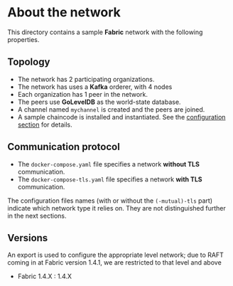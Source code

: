 # About the network

This directory contains a sample __Fabric__ network with the following properties.

## Topology
* The network has 2 participating organizations.
* The network has uses a __Kafka__ orderer, with 4 nodes
* Each organization has 1 peer in the network.
* The peers use __GoLevelDB__ as the world-state database.
* A channel named `mychannel` is created and the peers are joined.
* A sample chaincode is installed and instantiated. See the [configuration section](#platform-configurations) for details.

## Communication protocol
* The `docker-compose.yaml` file specifies a network __without TLS__ communication.
* The `docker-compose-tls.yaml` file specifies a network __with TLS__ communication.

The configuration files names (with or without the `(-mutual)-tls` part) indicate which network type it relies on. They are not distinguished further in the next sections.

## Versions
An export is used to configure the appropriate level network; due to RAFT coming in at Fabric version 1.4.1, we are restricted to that level and above
- Fabric 1.4.X : 1.4.X
